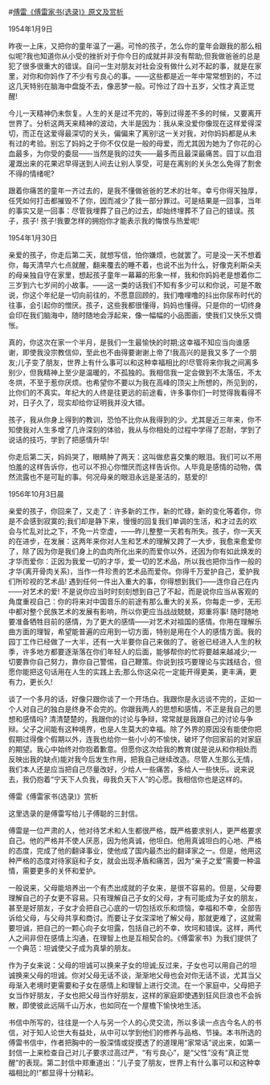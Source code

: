 #[傅雷《傅雷家书(选录)》原文及赏析](https://www.vrrw.net/wx/10922.html)

1954年1月9日

昨夜一上床，又把你的童年温了一遍。可怜的孩子，怎么你的童年会跟我的那么相似呢?我也知道你从小受的挫折对于你今日的成就并非没有帮助;但我做爸爸的总是犯了很多很重大的错误。自问一生对朋友对社会没有做什么对不起的事，就是在家里，对你和你妈作了不少有亏良心的事。——这些都是近一年中常常想到的，不过这几天特别在脑海中盘旋不去，像恶梦一般。可怜过了四十五岁，父性才真正觉醒!

今儿一天精神仍未恢复。人生的关是过不完的，等到过得差不多的时候，又要离开世界了。分析这两天来精神的波动，大半是因为：我从来没爱你像现在这样爱得深切，而正在这爱得最深切的关头，偏偏来了离别!这一关对我，对你妈妈都是从未有过的考验。别忘了妈妈之于你不仅仅是一般的母爱，而尤其因为她为了你花的心血最多，为你受的委屈——当然是我的过失——最多而且最深最痛苦。园丁以血泪灌溉出来的花果迟早得送到人间去让别人享受，可是在离别的关头怎么免得了割舍不得的情绪呢?

跟着你痛苦的童年一齐过去的，是我不懂做爸爸的艺术的壮年。幸亏你得天独厚，任凭如何打击都摧毁不了你，因而减少了我一部分罪过。可是结果是一回事，当年的事实又是一回事：尽管我埋葬了自己的过去，却始终埋葬不了自己的错误。孩子，孩子! 孩子!我要怎样的拥抱你才能表示我的悔恨与热爱呢!



1954年1月30日

亲爱的孩子，你走后第二天，就想写信，怕你嫌烦，也就罢了。可是没一天不想着你，每天清早六七点就醒，翻来覆去的睡不着，也说不出为什么，好像克利斯朵夫的母亲独自守在家里，想起孩子童年一幕幕的形象一样，我和你妈妈老是想着你二三岁到六七岁间的小故事。——这一类的话我们不知有多少可以和你说，可是不敢说，你这个年纪是一切向前往的，不愿意回顾的，我们噜哩噜的抖出你尿布时代的往事，会引起你的憎厌。孩子，这些我都很懂得，妈妈也懂得。只是你的一切终身会印在我们脑海中，随时随地会浮起来，像一幅幅的小品图画，使我们又快乐又惆怅。

真的，你这次在家一个半月，是我们一生最愉快的时期;这幸福不知应当向谁感谢，即使我没宗教信仰，至此也不由得要谢谢上帝了!我高兴的是我又多了一个朋友;儿子变了朋友，世界上有什么事可以和这种幸福相比的!尽管将来你我之间离多别少，但我精神上至少是温暖的，不孤独的。我相信我一定会做到不太落伍，不太冬烘，不至于惹你厌烦。也希望你不要以为我在高峰的顶尖上所想的，所见到的，比你们的不真实。年纪大的人终是往更远的前途看，许多事你们一时觉得我看得不对，日子久了，现实却给你证明我并没大错。

孩子，我从你身上得到的教训，恐怕不比你从我得到的少。尤其是近三年来，你不知使我对人生多增了几许深刻的体验，我从与你相处的过程中学得了忍耐，学到了说话的技巧，学到了把感情升华!

你走后第二天，妈妈哭了，眼睛肿了两天：这叫做悲喜交集的眼泪。我们可以不用怕羞的这样告诉你，也可以不担心你憎厌而这样告诉你。人毕竟是感情的动物，偶然流露也不是可耻的事。何况母亲的眼泪永远是圣洁的，慈爱的!

1956年10月3日晨

亲爱的孩子，你回来了，又走了：许多新的工作，新的忙碌，新的变化等着你，你是不会感到寂寞的;我们却是静下来，慢慢的回复我们单调的生活，和才过去的欢会与忙乱对比之下，不免一片空虚，——昨儿整整一天若有所失。孩子，你一天天的在进步，在发展：这两年来你对人生和艺术的理解又跨了一大步，我愈来愈爱你了，除了因为你是我们身上的血肉所化出来的而爱你以外，还因为你有如此焕发的才华而爱你：正因为我爱一切的才华，爱一切的艺术品，所以我也把你当作一般的才华(离开骨肉关系)，当作一件珍贵的艺术品而爱你。你得千万爱护自己，爱护我们所珍视的艺术品! 遇到任何一件出入重大的事，你得想到我们——连你自己在内——对艺术的爱! 不是说你应当时时刻刻想到自己了不起，而是说你应当从客观的角度重视自己：你的将来对中国音乐的前途有那么重大的关系，你每走一步，无形中都对整个民族艺术的发展有影响，所以你更应当战战兢兢，郑重将事! 随时随地要准备牺牲目前的感情，为了更大的感情——对艺术对祖国的感情。你用在理解乐曲方面的理智，希望能普遍的应用到一切方面，特别是用在个人的感情方面。我的园丁工作已经做了一大半，还有一大半要你自己来做的了。爸爸已经进入人生的秋季，许多地方都要逐渐落在你们年轻人的后面，能够帮你的忙将要越来越减少;一切要靠你自己努力，靠你自己警惕，自己鞭策。你说到技巧要理论与实践结合，但愿你能把这句话用在人生的实践上去;那么你这朵花一定能开得更美，更丰满，更有力，更长久!

谈了一个多月的话，好像只跟你谈了一个开场白。我跟你是永远谈不完的，正如一个人对自己的独白是终身不会完的。你跟我两人的思想和感情，不正是我自己的思想和感情吗? 清清楚楚的，我跟你的讨论与争辩，常常就是我跟自己的讨论与争辩。父子之间能有这种境界，也是人生莫大的幸福。除了外界的原因没有能使你把假期过得像个假期以外，连我也给你一些小小的不愉快，破坏了你回家前的对家庭的期望。我心中始终对你抱着歉意。但愿你这次给我的教育(就是说从和你相处而反映出我的缺点)能对我今后发生作用，把我自己继续改造。尽管人生那么无情，我们本人还是应当把自己尽量改好，少给人一些痛苦，多给人一些快乐。说来说去，我仍抱着“宁天下人负我，毋我负天下人”的心愿。我相信你也是这样的。

傅雷《傅雷家书(选录)》赏析

这里选录的是傅雷写给儿子傅聪的三封信。

傅雷是一位严肃的人，他对待艺术和人生都很严格，既严格要求别人，更严格要求自己。他的严格并不使人厌恶，因为他真诚，他坦白。他用真诚坦白的心地、严格的态度，完成了他的翻译事业，使他成了国内最杰出的翻译家之一。但是，他用这种严格的态度对待家庭和子女，就会出现矛盾和痛苦，因为“亲子之爱”需要一种温情，需要更多的关怀和爱护。

一般说来，父母能培养出一个有杰出成就的子女来，是很不容易的。但是，父母要理解自己的子女更不容易。只有理解自己子女的父母，才有可能成为子女的朋友，甚至是好朋友，子女才会把自己心底的一切包括欢乐和烦恼，幸福和不幸，全部告诉给父母，与父母共享和商讨。而要让子女深深地了解父母，那就更难了，这就需要坦诚，把自己的一颗心向子女坦露，包括自己的不幸、坎坷和错误。这样，两代人之间非但在感情上沟通，在理智上也是互相契合的。《傅雷家书》为我们提供了一个典范：坦诚使父子成为真挚的朋友。

作为子女来说：父母的坦诚可以换来子女的坦诚;反过来，子女也可以用自己的坦诚换来父母的坦诚。你对父母无话不谈，渐渐地父母也会对你无话不谈，尤其当父母渐入老境时更需要和子女在感情上和理智上进行交流。在一个家庭中，父母把子女当作好朋友，子女也把父母当作好朋友，这样的家庭即使遇到狂风巨浪也不会拆散，即使彼此远隔千山万水，也如同在一个屋檐下愉快地生活。

书信中所写的，往往是一个人与另一个人的心灵交流，所以多读一点古今名人的书信，对于知人论世大有益处，从中可以学到他们的修养与品格、节操。本书所选的傅雷书信中，作者把胸中的一股深情或捉摸透了的道理用“家常话”说出来，如第一封信一上来检查自己对儿子要求过高过严，“有亏良心”，是“父性”没有“真正觉醒”的表现。第二封信中郑重道出：“儿子变了朋友，世界上有什么事可以和这种幸福相比的!”都显得十分精彩。

